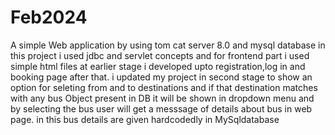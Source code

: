 # Feb2024
A simple Web application by using tom cat server 8.0 and mysql database
in this project i used jdbc and servlet concepts and for frontend part i used simple html files
at earlier stage i developed upto registration,log in and booking page after that.
i updated my project in second stage to show an option for seleting from and to destinations and if that destination
matches with any bus Object present in DB it will be shown in dropdown menu and by selecting the bus user will get a messsage 
of details about bus in web page.
in this bus details are given hardcodedly in MySqldatabase
